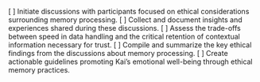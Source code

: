 [ ] Initiate discussions with participants focused on ethical considerations surrounding memory processing.
[ ] Collect and document insights and experiences shared during these discussions.
[ ] Assess the trade-offs between speed in data handling and the critical retention of contextual information necessary for trust.
[ ] Compile and summarize the key ethical findings from the discussions about memory processing.
[ ] Create actionable guidelines promoting Kai’s emotional well-being through ethical memory practices.